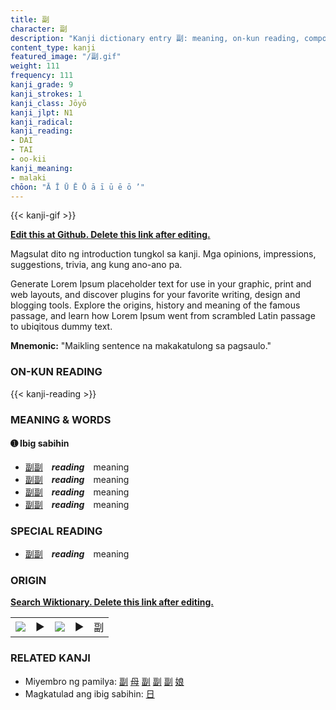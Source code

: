 ```yaml
---
title: 副
character: 副
description: "Kanji dictionary entry 副: meaning, on-kun reading, compounds, origin, related kanji"
content_type: kanji
featured_image: "/副.gif"
weight: 111
frequency: 111
kanji_grade: 9
kanji_strokes: 1
kanji_class: Jōyō
kanji_jlpt: N1
kanji_radical: 
kanji_reading: 
- DAI
- TAI
- oo-kii
kanji_meaning:
- malaki
chōon: "Ā Ī Ū Ē Ō ā ī ū ē ō ’"
---
```

[//]: # (Don't edit the line below. Kanji animated GIF code is automatically generated.)
{{< kanji-gif >}}

[//]: # (Edit below this line.)

**[Edit this at Github. Delete this link after editing.](https://github.com/tim0g/tim/tree/main/content/kanji/副/index.md)**

Magsulat dito ng introduction tungkol sa kanji. Mga opinions, impressions, suggestions, trivia, ang kung ano-ano pa.

Generate Lorem Ipsum placeholder text for use in your graphic, print and web layouts, and discover plugins for your favorite writing, design and blogging tools. Explore the origins, history and meaning of the famous passage, and learn how Lorem Ipsum went from scrambled Latin passage to ubiqitous dummy text.
 
**Mnemonic:** "Maikling sentence na makakatulong sa pagsaulo."

### ON-KUN READING

[//]: # (Don't edit the line below. ON-KUN READING code is automatically generated.)
{{< kanji-reading >}}

### MEANING & WORDS

#### ➊ **Ibig sabihin**
  - [副](../副)[副](../副)　***reading***　meaning
  - [副](../副)[副](../副)　***reading***　meaning
  - [副](../副)[副](../副)　***reading***　meaning
  - [副](../副)[副](../副)　***reading***　meaning

### SPECIAL READING
  - [副](../副)[副](../副)　***reading***　meaning

### ORIGIN

**[Search Wiktionary. Delete this link after editing.](https://wiktionary.org/wiki/副)**
<table class="kanji-table"><tr><td>
<img src="60px-副-bronze.svg.png">
</td><td>▶</td><td>
<img src="60px-副-oracle.svg.png">
</td><td>▶</td>
<td class="kanji-origin">副</td>
</tr></table>

### RELATED KANJI
- Miyembro ng pamilya: [副](../副) [母](../母) [副](../副) [副](../副) [副](../副) [娘](../娘)
- Magkatulad ang ibig sabihin: [日](../日)
